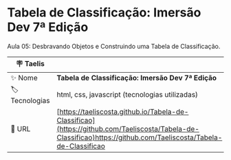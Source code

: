 # Tabela de Classificação: Imersão Dev 7ª Edição

Aula 05: Desbravando Objetos e Construindo uma Tabela de Classificação.

| :placard: Taelis |     |
| -------------  | --- |
| :sparkles: Nome        | **Tabela de Classificação: Imersão Dev 7ª Edição**
| :label: Tecnologias | html, css, javascript (tecnologias utilizadas)
| :rocket: URL         | [https://taeliscosta.github.io/Tabela-de-Classificao](https://github.com/Taeliscosta/Tabela-de-Classificao)https://github.com/Taeliscosta/Tabela-de-Classificao
